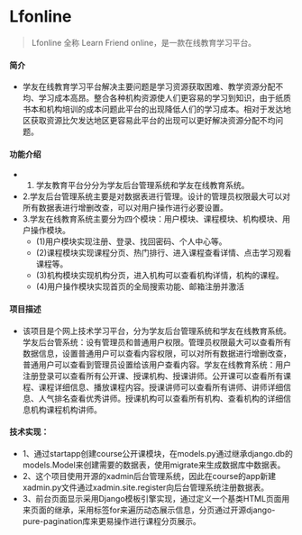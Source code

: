 # Lfonline
> Lfonline 全称 Learn Friend online，是一款在线教育学习平台。

#### 简介
* 学友在线教育学习平台解决主要问题是学习资源获取困难、教学资源分配不均、学习成本高昂。整合各种机构资源使人们更容易的学习到知识，由于纸质书本和机构培训的成本问题此平台的出现降低人们的学习成本。相对于发达地区获取资源比欠发达地区更容易此平台的出现可以更好解决资源分配不均问题。
    
#### 功能介绍
* 1. 学友教育平台分分为学友后台管理系统和学友在线教育系统。
* 2.学友后台管理系统主要是对数据表进行管理。设计的管理员权限最大可以对所有数据表进行增删改查，可以对用户操作进行必要设置。
* 3.学友在线教育系统主要分为四个模块：用户模块、课程模块、机构模块、用户操作模块。
  - (1)用户模块实现注册、登录、找回密码、个人中心等。
  - (2)课程模块实现课程分页、热门排行、进入课程查看详情、点击学习观看课程等。
  - (3)机构模块实现机构分页，进入机构可以查看机构详情，机构的课程。
  - (4)用户操作模块实现首页的全局搜索功能、邮箱注册并激活
      
#### 项目描述

* 该项目是个网上技术学习平台，分为学友后台管理系统和学友在线教育系统。学友后台管系统：设有管理员和普通用户权限。管理员权限最大可以查看所有数据信息，设置普通用户可以查看内容权限，可以对所有数据进行增删改查，普通用户可以查看到管理员设置给该用户查看内容。学友在线教育系统：用户注册登录可以查看所有公开课、授课机构、授课讲师。公开课可以查看所有课程、课程详细信息、播放课程内容。授课讲师可以查看所有讲师、讲师详细信息、人气排名查看优秀讲师。授课机构可以查看所有机构、查看机构的详细信息机构课程机构讲师。
    
#### 技术实现：
- 1、通过startapp创建course公开课模块，在models.py通过继承django.db的models.Model来创建需要的数据表，使用migrate来生成数据库中数据表。
- 2、这个项目使用开源的xadmin后台管理系统，因此在course的app新建xadmin.py文件通过xadmin.site.register向后台管理系统注册数据表。
- 3、前台页面显示采用Django模板引擎实现，通过定义一个基类HTML页面用来页面的继承，采用标签for来遍历动态展示信息，分页通过开源django-pure-pagination库来更易操作进行课程分页展示。
